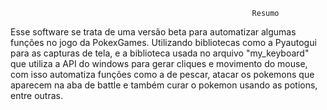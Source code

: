                                                           Resumo

Esse software se trata de uma versão beta para automatizar algumas funções no jogo da PokexGames. Utilizando bibliotecas como a Pyautogui para as capturas de tela, 
e a biblioteca usada no arquivo "my_keyboard" que utiliza a API do windows para gerar cliques e movimento do mouse, com isso automatiza funções como a de pescar, 
atacar os pokemons que aparecem na aba de battle e também curar o pokemon usando as potions, entre outras.
